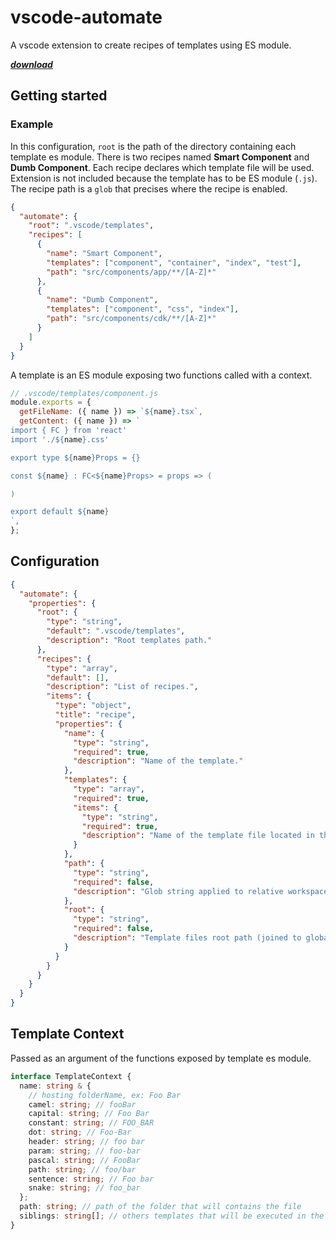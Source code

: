 # vscode-automate

A vscode extension to create recipes of templates using ES module.

**_[download](https://marketplace.visualstudio.com/items?itemName=kornfleks.vscode-automate)_**

## Getting started

### Example

In this configuration, `root` is the path of the directory containing each template es module. There is two recipes named **Smart Component** and **Dumb Component**. Each recipe declares which template file will be used. Extension is not included because the template has to be ES module (`.js`). The recipe path is a `glob` that precises where the recipe is enabled.

```json
{
  "automate": {
    "root": ".vscode/templates",
    "recipes": [
      {
        "name": "Smart Component",
        "templates": ["component", "container", "index", "test"],
        "path": "src/components/app/**/[A-Z]*"
      },
      {
        "name": "Dumb Component",
        "templates": ["component", "css", "index"],
        "path": "src/components/cdk/**/[A-Z]*"
      }
    ]
  }
}
```

A template is an ES module exposing two functions called with a context.

```js
// .vscode/templates/component.js
module.exports = {
  getFileName: ({ name }) => `${name}.tsx`,
  getContent: ({ name }) => `
import { FC } from 'react'
import './${name}.css'

export type ${name}Props = {}

const ${name} : FC<${name}Props> = props => (

)

export default ${name}
`,
};
```

## Configuration

```json
{
  "automate": {
    "properties": {
      "root": {
        "type": "string",
        "default": ".vscode/templates",
        "description": "Root templates path."
      },
      "recipes": {
        "type": "array",
        "default": [],
        "description": "List of recipes.",
        "items": {
          "type": "object",
          "title": "recipe",
          "properties": {
            "name": {
              "type": "string",
              "required": true,
              "description": "Name of the template."
            },
            "templates": {
              "type": "array",
              "required": true,
              "items": {
                "type": "string",
                "required": true,
                "description": "Name of the template file located in the root folder (without extension)."
              }
            },
            "path": {
              "type": "string",
              "required": false,
              "description": "Glob string applied to relative workspace path in order to restrict template usage."
            },
            "root": {
              "type": "string",
              "required": false,
              "description": "Template files root path (joined to global root path)."
            }
          }
        }
      }
    }
  }
}
```

## Template Context

Passed as an argument of the functions exposed by template es module.

```ts
interface TemplateContext {
  name: string & {
    // hosting folderName, ex: Foo Bar
    camel: string; // fooBar
    capital: string; // Foo Bar
    constant: string; // FOO_BAR
    dot: string; // Foo-Bar
    header: string; // foo bar
    param: string; // foo-bar
    pascal: string; // FooBar
    path: string; // foo/bar
    sentence: string; // Foo bar
    snake: string; // foo_bar
  };
  path: string; // path of the folder that will contains the file
  siblings: string[]; // others templates that will be executed in the recipe
}
```
